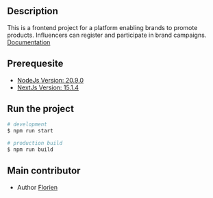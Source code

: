 

## Description

This is a frontend project for a platform enabling brands to promote products. Influencers can register and participate in brand campaigns. 
[Documentation](https://nextjs.org/) 


## Prerequesite

- [NodeJs Version: 20.9.0](https://nodejs.org/en)
- [NextJs Version: 15.1.4](https://nestjs.com/)



## Run the project

```bash
# development
$ npm run start

# production build
$ npm run build
```


## Main contributor

- Author [Florien](https://www.linkedin.com/in/pierre-damien-murindangabo-cyuzuzo-709b53151/)
